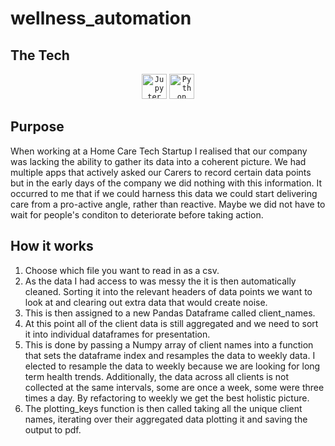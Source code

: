 # wellness_automation

## The Tech

<div align="center">
	<code><img height="40" src="https://user-images.githubusercontent.com/25181517/183914128-3fc88b4a-4ac1-40e6-9443-9a30182379b7.png" alt="Jupyter Notebook" title="Jupyter Notebook" /></code>
	<code><img height="40" src="https://user-images.githubusercontent.com/25181517/183423507-c056a6f9-1ba8-4312-a350-19bcbc5a8697.png" alt="Python" title="Python" /></code>
</div>

## Purpose

When working at a Home Care Tech Startup I realised that our company was lacking the ability to gather its data into a coherent picture.
We had multiple apps that actively asked our Carers to record certain data points but in the early days of the company we did nothing with this information.
It occurred to me that if we could harness this data we could start delivering care from a pro-active angle, rather than reactive. Maybe we did not have to wait for people's conditon to deteriorate before taking action.

## How it works

1. Choose which file you want to read in as a csv.
2. As the data I had access to was messy the it is then automatically cleaned. Sorting it into the relevant headers of data points we want to look at and clearing out extra data that would create noise.
3. This is then assigned to a new Pandas Dataframe called client_names.
4. At this point all of the client data is still aggregated and we need to sort it into individual dataframes for presentation.
5. This is done by passing a Numpy array of client names into a function that sets the dataframe index and resamples the data to weekly data. I elected to resample the data to weekly because we are looking for long term health trends. Additionally, the data across all clients is not collected at the same intervals, some are once a week, some were three times a day. By refactoring to weekly we get the best holistic picture.
6. The plotting_keys function is then called taking all the unique client names, iterating over their aggregated data plotting it and saving the output to pdf.
